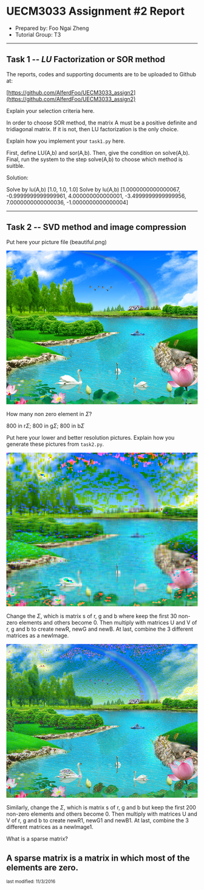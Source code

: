 UECM3033 Assignment #2 Report
========================================================

- Prepared by: Foo Ngai Zheng
- Tutorial Group: T3

--------------------------------------------------------

## Task 1 --  $LU$ Factorization or SOR method

The reports, codes and supporting documents are to be uploaded to Github at: 

[https://github.com/AlferdFoo/UECM3033_assign2](https://github.com/AlferdFoo/UECM3033_assign2)

Explain your selection criteria here.

In order to choose SOR method, the matrix A must be a positive definite and tridiagonal matrix. If it is not, then LU factorization is the only choice.

Explain how you implement your `task1.py` here.

First, define LU(A,b) and sor(A,b).
Then, give the condition on solve(A,b).
Final, run the system to the step solve(A,b) to choose which method is suitble.

Solution:

Solve by lu(A,b)
[1.0, 1.0, 1.0]
Solve by lu(A,b)
[1.0000000000000067, -0.9999999999999961, 4.000000000000001,
 -3.4999999999999956, 7.0000000000000036, -1.0000000000000004]

---------------------------------------------------------

## Task 2 -- SVD method and image compression

Put here your picture file (beautiful.png)

![beautiful.png](beautiful.png)

How many non zero element in $\Sigma$?

800 in r$\Sigma$; 800 in g$\Sigma$; 800 in b$\Sigma$

Put here your lower and better resolution pictures. Explain how you generate
these pictures from `task2.py`.

![lowerImage.png](lowerImage.png)

Change the $\Sigma$, which is matrix s of r, g and b where keep the first 30 non-zero elements and others become 0.
Then multiply with matrices U and V of r, g and b to create newR, newG and newB.
At last, combine the 3 different matrices as a newImage.

![betterImage.png](betterImage.png)

Similarly, change the $\Sigma$, which is matrix s of r, g and b but keep the first 200 non-zero elements and others become 0.
Then multiply with matrices U and V of r, g and b to create newR1, newG1 and newB1.
At last, combine the 3 different matrices as a newImage1.

What is a sparse matrix?

A sparse matrix is a matrix in which most of the elements are zero.
-----------------------------------

<sup>last modified: 11/3/2016</sup>
